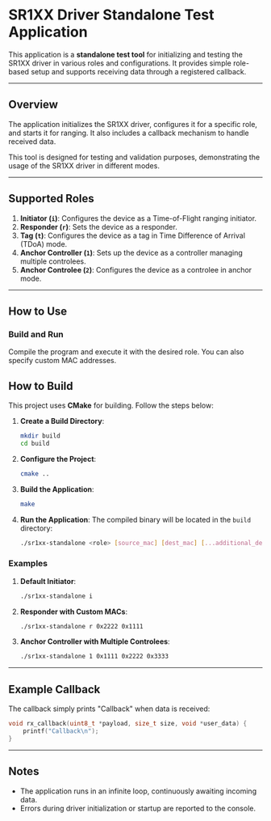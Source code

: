 # SR1XX Driver Standalone Test Application

This application is a **standalone test tool** for initializing and testing the SR1XX driver in various roles and configurations. It provides simple role-based setup and supports receiving data through a registered callback.

---

## Overview

The application initializes the SR1XX driver, configures it for a specific role, and starts it for ranging. It also includes a callback mechanism to handle received data.

This tool is designed for testing and validation purposes, demonstrating the usage of the SR1XX driver in different modes.

---

## Supported Roles

1. **Initiator (`i`)**: Configures the device as a Time-of-Flight ranging initiator.
2. **Responder (`r`)**: Sets the device as a responder.
3. **Tag (`t`)**: Configures the device as a tag in Time Difference of Arrival (TDoA) mode.
4. **Anchor Controller (`1`)**: Sets up the device as a controller managing multiple controlees.
5. **Anchor Controlee (`2`)**: Configures the device as a controlee in anchor mode.

---

## How to Use

### Build and Run
Compile the program and execute it with the desired role. You can also specify custom MAC addresses.


## How to Build

This project uses **CMake** for building. Follow the steps below:


1. **Create a Build Directory**:
   ```bash
   mkdir build
   cd build
   ```

2. **Configure the Project**:
   ```bash
   cmake ..
   ```

3. **Build the Application**:
   ```bash
   make
   ```

4. **Run the Application**:
   The compiled binary will be located in the `build` directory:
   ```bash
   ./sr1xx-standalone <role> [source_mac] [dest_mac] [...additional_dest_macs]
   ```

### Examples
1. **Default Initiator**:
   ```bash
   ./sr1xx-standalone i
   ```

2. **Responder with Custom MACs**:
   ```bash
   ./sr1xx-standalone r 0x2222 0x1111
   ```

3. **Anchor Controller with Multiple Controlees**:
   ```bash
   ./sr1xx-standalone 1 0x1111 0x2222 0x3333
   ```

---

## Example Callback

The callback simply prints "Callback" when data is received:
```c
void rx_callback(uint8_t *payload, size_t size, void *user_data) {
    printf("Callback\n");
}
```

---

## Notes

- The application runs in an infinite loop, continuously awaiting incoming data.
- Errors during driver initialization or startup are reported to the console.